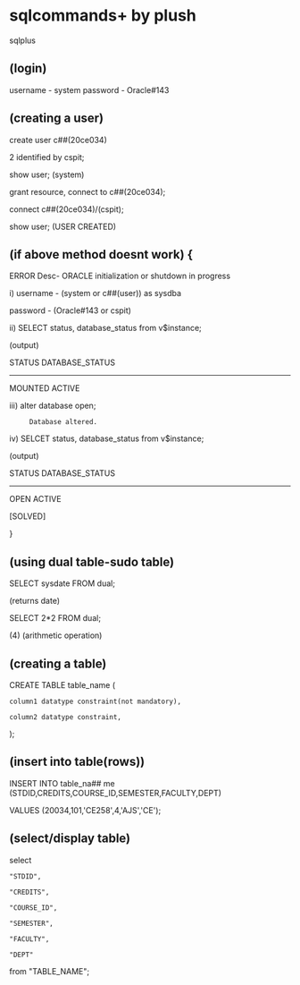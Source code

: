 # sqlcommands+ by plush
 sqlplus

## (login)

username - system
password - Oracle#143

## (creating a user)

create user c##(20ce034)

2 identified by cspit;

show user; (system)

grant resource, connect to c##(20ce034);

connect c##(20ce034)/(cspit);

show user;            (USER CREATED)

## (if above method doesnt work) {

ERROR Desc- ORACLE initialization or shutdown in progress

i) username - (system or c##(user)) as sysdba

password - (Oracle#143 or cspit)

ii) SELECT status, database_status from v$instance;

(output)

STATUS       DATABASE_STATUS

------------ -----------------

MOUNTED      ACTIVE

iii) alter database open;

         Database altered.

iv) SELCET status, database_status from v$instance;

(output)

STATUS       DATABASE_STATUS

------------ -----------------

OPEN         ACTIVE

[SOLVED]

}

## (using dual table-sudo table)

SELECT sysdate FROM dual;

(returns date)

SELECT 2*2 FROM dual;

(4) (arithmetic operation)

## (creating a table)

CREATE TABLE table_name ( 

    column1 datatype constraint(not mandatory),
    
    column2 datatype constraint,
    
);

## (insert into table(rows))

INSERT INTO table_na## me (STDID,CREDITS,COURSE_ID,SEMESTER,FACULTY,DEPT)

VALUES (20034,101,'CE258',4,'AJS','CE');

## (select/display table)


select 

    "STDID",
    
    "CREDITS",
    
    "COURSE_ID",
    
    "SEMESTER",
    
    "FACULTY",
    
    "DEPT"
    
from "TABLE_NAME";
